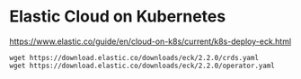 # Elastic Cloud on Kubernetes

https://www.elastic.co/guide/en/cloud-on-k8s/current/k8s-deploy-eck.html

```
wget https://download.elastic.co/downloads/eck/2.2.0/crds.yaml
wget https://download.elastic.co/downloads/eck/2.2.0/operator.yaml
```